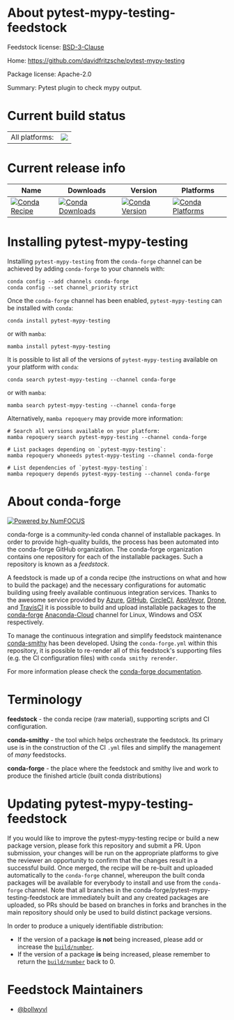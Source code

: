 About pytest-mypy-testing-feedstock
===================================

Feedstock license: [BSD-3-Clause](https://github.com/conda-forge/pytest-mypy-testing-feedstock/blob/main/LICENSE.txt)

Home: https://github.com/davidfritzsche/pytest-mypy-testing

Package license: Apache-2.0

Summary: Pytest plugin to check mypy output.

Current build status
====================


<table><tr><td>All platforms:</td>
    <td>
      <a href="https://dev.azure.com/conda-forge/feedstock-builds/_build/latest?definitionId=20438&branchName=main">
        <img src="https://dev.azure.com/conda-forge/feedstock-builds/_apis/build/status/pytest-mypy-testing-feedstock?branchName=main">
      </a>
    </td>
  </tr>
</table>

Current release info
====================

| Name | Downloads | Version | Platforms |
| --- | --- | --- | --- |
| [![Conda Recipe](https://img.shields.io/badge/recipe-pytest--mypy--testing-green.svg)](https://anaconda.org/conda-forge/pytest-mypy-testing) | [![Conda Downloads](https://img.shields.io/conda/dn/conda-forge/pytest-mypy-testing.svg)](https://anaconda.org/conda-forge/pytest-mypy-testing) | [![Conda Version](https://img.shields.io/conda/vn/conda-forge/pytest-mypy-testing.svg)](https://anaconda.org/conda-forge/pytest-mypy-testing) | [![Conda Platforms](https://img.shields.io/conda/pn/conda-forge/pytest-mypy-testing.svg)](https://anaconda.org/conda-forge/pytest-mypy-testing) |

Installing pytest-mypy-testing
==============================

Installing `pytest-mypy-testing` from the `conda-forge` channel can be achieved by adding `conda-forge` to your channels with:

```
conda config --add channels conda-forge
conda config --set channel_priority strict
```

Once the `conda-forge` channel has been enabled, `pytest-mypy-testing` can be installed with `conda`:

```
conda install pytest-mypy-testing
```

or with `mamba`:

```
mamba install pytest-mypy-testing
```

It is possible to list all of the versions of `pytest-mypy-testing` available on your platform with `conda`:

```
conda search pytest-mypy-testing --channel conda-forge
```

or with `mamba`:

```
mamba search pytest-mypy-testing --channel conda-forge
```

Alternatively, `mamba repoquery` may provide more information:

```
# Search all versions available on your platform:
mamba repoquery search pytest-mypy-testing --channel conda-forge

# List packages depending on `pytest-mypy-testing`:
mamba repoquery whoneeds pytest-mypy-testing --channel conda-forge

# List dependencies of `pytest-mypy-testing`:
mamba repoquery depends pytest-mypy-testing --channel conda-forge
```


About conda-forge
=================

[![Powered by
NumFOCUS](https://img.shields.io/badge/powered%20by-NumFOCUS-orange.svg?style=flat&colorA=E1523D&colorB=007D8A)](https://numfocus.org)

conda-forge is a community-led conda channel of installable packages.
In order to provide high-quality builds, the process has been automated into the
conda-forge GitHub organization. The conda-forge organization contains one repository
for each of the installable packages. Such a repository is known as a *feedstock*.

A feedstock is made up of a conda recipe (the instructions on what and how to build
the package) and the necessary configurations for automatic building using freely
available continuous integration services. Thanks to the awesome service provided by
[Azure](https://azure.microsoft.com/en-us/services/devops/), [GitHub](https://github.com/),
[CircleCI](https://circleci.com/), [AppVeyor](https://www.appveyor.com/),
[Drone](https://cloud.drone.io/welcome), and [TravisCI](https://travis-ci.com/)
it is possible to build and upload installable packages to the
[conda-forge](https://anaconda.org/conda-forge) [Anaconda-Cloud](https://anaconda.org/)
channel for Linux, Windows and OSX respectively.

To manage the continuous integration and simplify feedstock maintenance
[conda-smithy](https://github.com/conda-forge/conda-smithy) has been developed.
Using the ``conda-forge.yml`` within this repository, it is possible to re-render all of
this feedstock's supporting files (e.g. the CI configuration files) with ``conda smithy rerender``.

For more information please check the [conda-forge documentation](https://conda-forge.org/docs/).

Terminology
===========

**feedstock** - the conda recipe (raw material), supporting scripts and CI configuration.

**conda-smithy** - the tool which helps orchestrate the feedstock.
                   Its primary use is in the construction of the CI ``.yml`` files
                   and simplify the management of *many* feedstocks.

**conda-forge** - the place where the feedstock and smithy live and work to
                  produce the finished article (built conda distributions)


Updating pytest-mypy-testing-feedstock
======================================

If you would like to improve the pytest-mypy-testing recipe or build a new
package version, please fork this repository and submit a PR. Upon submission,
your changes will be run on the appropriate platforms to give the reviewer an
opportunity to confirm that the changes result in a successful build. Once
merged, the recipe will be re-built and uploaded automatically to the
`conda-forge` channel, whereupon the built conda packages will be available for
everybody to install and use from the `conda-forge` channel.
Note that all branches in the conda-forge/pytest-mypy-testing-feedstock are
immediately built and any created packages are uploaded, so PRs should be based
on branches in forks and branches in the main repository should only be used to
build distinct package versions.

In order to produce a uniquely identifiable distribution:
 * If the version of a package **is not** being increased, please add or increase
   the [``build/number``](https://docs.conda.io/projects/conda-build/en/latest/resources/define-metadata.html#build-number-and-string).
 * If the version of a package **is** being increased, please remember to return
   the [``build/number``](https://docs.conda.io/projects/conda-build/en/latest/resources/define-metadata.html#build-number-and-string)
   back to 0.

Feedstock Maintainers
=====================

* [@bollwyvl](https://github.com/bollwyvl/)

